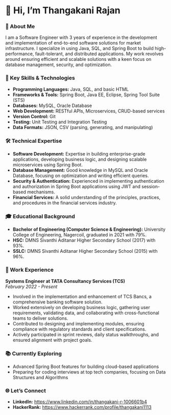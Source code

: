 # 👋 Hi, I’m Thangakani Rajan

### 🎯 About Me
I am a Software Engineer with 3 years of experience in the development and implementation of end-to-end software solutions for market infrastructure. I specialize in using Java, SQL, and Spring Boot to build high-performance, fault-tolerant, and distributed applications. My work revolves around ensuring efficient and scalable solutions with a keen focus on database management, security, and optimization.

### 🚀 Key Skills & Technologies
- **Programming Languages:** Java, SQL, and basic HTML
- **Frameworks & Tools:** Spring Boot, Java EE, Eclipse, Spring Tool Suite (STS)
- **Databases:** MySQL, Oracle Database
- **Web Development:** RESTful APIs, Microservices, CRUD-based services
- **Version Control:** Git
- **Testing:** Unit Testing and Integration Testing
- **Data Formats:** JSON, CSV (parsing, generating, and manipulating)

### 🛠 Technical Expertise
- **Software Development:** Expertise in building enterprise-grade applications, developing business logic, and designing scalable microservices using Spring Boot.
- **Database Management:** Good knowledge in MySQL and Oracle Database, focusing on optimization and writing efficient queries.
- **Security & Authentication:** Experienced in implementing authentication and authorization in Spring Boot applications using JWT and session-based mechanisms.
- **Financial Services:** A solid understanding of the principles, practices, and procedures in the financial services industry.

### 🎓 Educational Background
- **Bachelor of Engineering (Computer Science & Engineering):** University College of Engineering, Nagercoil, graduated in 2021 with 79%.
- **HSC:** DMNS Sivanthi Aditanar Higher Secondary School (2017) with 93%.
- **SSLC:** DMNS Sivanthi Aditanar Higher Secondary School (2015) with 96%.

### 💼 Work Experience
**Systems Engineer at TATA Consultancy Services (TCS)**  
*February 2022 - Present*  
- Involved in the implementation and enhancement of TCS Bancs, a comprehensive banking software solution.
- Worked extensively on developing business logic, gathering user requirements, validating data, and collaborating with cross-functional teams to deliver solutions.
- Contributed to designing and implementing modules, ensuring compliance with regulatory standards and client specifications.
- Actively participated in sprint reviews, daily status walkthroughs, and ensured alignment with project goals.

### 📚 Currently Exploring
- Advanced Spring Boot features for building cloud-based applications
- Preparing for coding interviews at top tech companies, focusing on Data Structures and Algorithms
### 🌐 Let’s Connect
- **LinkedIn:** https://www.linkedin.com/in/thangakani-r-1006601b4
- **HackerRank:** https://www.hackerrank.com/profile/thangakani1113


